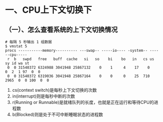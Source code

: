 # 一、CPU上下文切换下
## （一）、怎么查看系统的上下文切换情况
```
# 每隔 5 秒输出 1 组数据
$ vmstat 5
procs -----------memory---------- ---swap-- -----io---- -system-- ------cpu-----
 r  b   swpd   free   buff  cache   si   so    bi    bo   in   cs us sy id wa st
 0  0 31540372 6324988 3041948 25867132    0    1     4    17    0    0  2  1 97  0  0
 0  0 31540372 6319036 3041948 25867164    0    0     0    25  710 2965  0  0 100  0  0
```
1. cs(context switch)是每秒上下文切换的次数
2. in(interrupt)则是每秒中断的次数
3. r(Running or Runnable)是就绪队列的长度，也就是正在运行和等待CPU的进程数
4. b(Blocked)则是处于不可中断睡眠状态的进程数